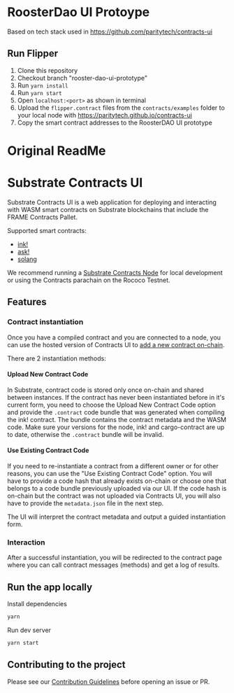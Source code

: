 # RoosterDao UI Protoype

Based on tech stack used in https://github.com/paritytech/contracts-ui

## Run Flipper

1. Clone this repository
2. Checkout branch "rooster-dao-ui-prototype"
3. Run `yarn install`
4. Run `yarn start`
5. Open `localhost:<port>` as shown in terminal
6. Upload the `flipper.contract` files from the `contracts/examples` folder to your local node with https://paritytech.github.io/contracts-ui
7. Copy the smart contract addresses to the RoosterDAO UI prototype




# Original ReadMe


# Substrate Contracts UI

Substrate Contracts UI is a web application for deploying and interacting with WASM smart contracts on Substrate blockchains that include the FRAME Contracts Pallet.

Supported smart contracts:

- [ink!](https://github.com/paritytech/ink)
- [ask!](https://github.com/ask-lang/ask)
- [solang](https://github.com/hyperledger-labs/solang)

We recommend running a [Substrate Contracts Node](https://github.com/paritytech/substrate-contracts-node) for local development or using the Contracts parachain on the Rococo Testnet.

## Features

### Contract instantiation

Once you have a compiled contract and you are connected to a node, you can use the hosted version of Contracts UI to [add a new contract on-chain](https://paritytech.github.io/contracts-ui/#/instantiate).

There are 2 instantiation methods:

#### Upload New Contract Code

In Substrate, contract code is stored only once on-chain and shared between instances. If the contract has never been instantiated before in it's current form, you need to choose the Upload New Contract Code option and provide the `.contract` code bundle that was generated when compiling the ink! contract. The bundle contains the contract metadata and the WASM code. Make sure your versions for the node, ink! and cargo-contract are up to date, otherwise the `.contract` bundle will be invalid.

#### Use Existing Contract Code

If you need to re-instantiate a contract from a different owner or for other reasons, you can use the "Use Existing Contract Code" option. You will have to provide a code hash that already exists on-chain or choose one that belongs to a code bundle previously uploaded via our UI. If the code hash is on-chain but the contract was not uploaded via Contracts UI, you will also have to provide the `metadata.json` file in the next step.

The UI will interpret the contract metadata and output a guided instantiation form.

### Interaction

After a successful instantiation, you will be redirected to the contract page where you can call contract messages (methods) and get a log of results.

## Run the app locally

Install dependencies

```bash
yarn
```

Run dev server

```bash
yarn start
```

## Contributing to the project

Please see our [Contribution Guidelines](https://github.com/paritytech/contracts-ui/blob/master/CONTRIBUTING.md) before opening an issue or PR.
